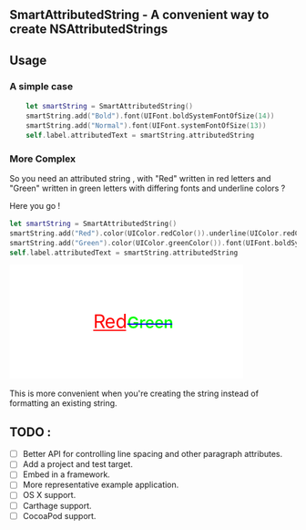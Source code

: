 
## SmartAttributedString -  A convenient way to create NSAttributedStrings

## Usage


### A simple case 

```swift
    let smartString = SmartAttributedString()
    smartString.add("Bold").font(UIFont.boldSystemFontOfSize(14))
    smartString.add("Normal").font(UIFont.systemFontOfSize(13))
    self.label.attributedText = smartString.attributedString
```

### More Complex

So you need an attributed string , with "Red" written in red letters and "Green" written in green letters with differing fonts and underline colors ?

Here you go !

```swift
let smartString = SmartAttributedString()
smartString.add("Red").color(UIColor.redColor()).underline(UIColor.redColor())
smartString.add("Green").color(UIColor.greenColor()).font(UIFont.boldSystemFontOfSize(14)).strikethrough(UIColor.blueColor())
self.label.attributedText = smartString.attributedString
```

![Example](/example.png)

This is more convenient when you're creating the string instead of formatting an existing string.

## TODO :
- [ ] Better API for controlling line spacing and other paragraph attributes.
- [ ] Add a project and test target.
- [ ] Embed in a framework.
- [ ] More representative example application.
- [ ] OS X support.
- [ ] Carthage support.
- [ ] CocoaPod support.  
